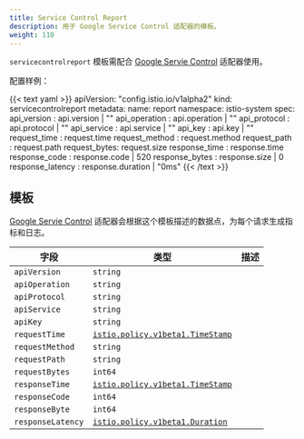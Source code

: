 ```yaml
---
title: Service Control Report
description: 用于 Google Service Control 适配器的模板。
weight: 110
---
```


`servicecontrolreport` 模板需配合 [Google Servie Control](/docs/reference/config/policy-and-telemetry/adapters/servicecontrol/) 适配器使用。

配置样例：

{{< text yaml >}}
apiVersion: "config.istio.io/v1alpha2"
kind: servicecontrolreport
metadata:
  name: report
  namespace: istio-system
spec:
  api_version : api.version | ""
  api_operation : api.operation | ""
  api_protocol : api.protocol | ""
  api_service : api.service | ""
  api_key : api.key | ""
  request_time : request.time
  request_method : request.method
  request_path : request.path
  request_bytes: request.size
  response_time : response.time
  response_code : response.code | 520
  response_bytes : response.size | 0
  response_latency : response.duration | "0ms"
{{< /text >}}

## 模板

[Google Servie Control](/docs/reference/config/policy-and-telemetry/adapters/servicecontrol/) 适配器会根据这个模板描述的数据点，为每个请求生成指标和日志。

|字段|类型|描述|
|---|---|---|
|`apiVersion`|`string`||
|`apiOperation`|`string`||
|`apiProtocol`|`string`||
|`apiService`|`string`||
|`apiKey`|`string`||
|`requestTime`|[`istio.policy.v1beta1.TimeStamp`](/docs/reference/config/policy-and-telemetry/istio.policy.v1beta1/#TimeStamp)||
|`requestMethod`|`string`||
|`requestPath`|`string`||
|`requestBytes`|`int64`||
|`responseTime`|[`istio.policy.v1beta1.TimeStamp`](/docs/reference/config/policy-and-telemetry/istio.policy.v1beta1/#TimeStamp)||
|`responseCode`|`int64`||
|`responseByte`|`int64`||
|`responseLatency`|[`istio.policy.v1beta1.Duration`](/docs/reference/config/policy-and-telemetry/istio.policy.v1beta1/#Duration)||